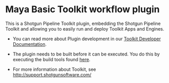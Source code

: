 # Maya Basic Toolkit workflow plugin

This is a Shotgun Pipeline Toolkit plugin, 
embedding the Shotgun Pipeline Toolkit and allowing
you to easily run and deploy Toolkit Apps and Engines.

- You can read more about Plugin development 
  in our [Toolkit Developer Documentation](http://developer.shotgunsoftware.com/tk-core/bootstrap.html#developing-plugins).

- The plugin needs to be built before it can be executed. You do this by 
  executing the build tools found [here](https://github.com/shotgunsoftware/tk-core/blob/master/developer).

- For more information about Toolkit, see http://support.shotgunsoftware.com/



